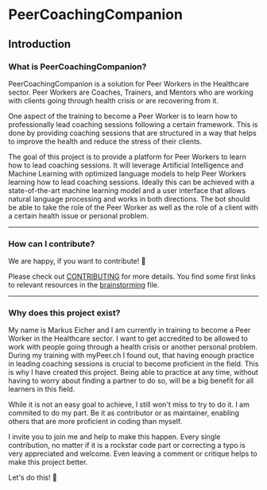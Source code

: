 # PeerCoachingCompanion

## Introduction

### What is PeerCoachingCompanion?

PeerCoachingCompanion is a solution for Peer Workers in the Healthcare sector. Peer Workers are Coaches, Trainers, and Mentors who are working with clients going through health crisis or are recovering from it.

One aspect of the training to become a Peer Worker is to learn how to professionally lead coaching sessions following a certain framework. This is done by providing coaching sessions that are structured in a way that helps to improve the health and reduce the stress of their clients.

The goal of this project is to provide a platform for Peer Workers to learn how to lead coaching sessions. It will leverage Artificial Intelligence and Machine Learning with optimized language models to help Peer Workers learning how to lead coaching sessions. Ideally this can be achieved with a state-of-the-art machine learning model and a user interface that allows natural language processing and works in both directions. The bot should be able to take the role of the Peer Worker as well as the role of a client with a certain health issue or personal problem.

___

### How can I contribute?

We are happy, if you want to contribute! 🤝

Please check out [CONTRIBUTING](./CONTRIBUTING.md) for more details. You find some first links to relevant resources in the [brainstorming](./brainstorming.md) file.
___

### Why does this project exist?

My name is Markus Eicher and I am currently in training to become a Peer Worker in the Healthcare sector. I want to get accredited to be allowed to work with people going through a health crisis or another personal problem. During my training with myPeer.ch I found out, that having enough practice in leading coaching sessions is crucial to become proficient in the field. This is why I have created this project. Being able to practice at any time, without having to worry about finding a partner to do so, will be a big benefit for all learners in this field.

While it is not an easy goal to achieve, I still won't miss to try to do it. I am commited to do my part. Be it as contributor or as maintainer, enabling others that are more proficient in coding than myself.

I invite you to join me and help to make this happen. Every single contribution, no matter if it is a rockstar code part or correcting a typo is very appreciated and welcome. Even leaving a comment or critique helps to make this project better.

Let's do this! 🚀